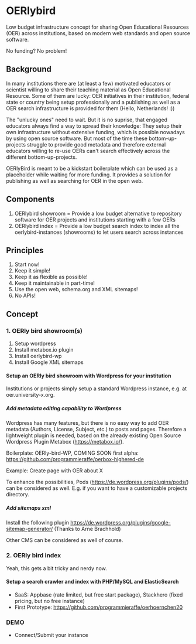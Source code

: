 # OERlybird
Low budget infrastructure concept for sharing Open Educational Resources (OER) across institutions, based on modern web standards and open source software.

No funding? No problem!

## Background

In many institutions there are (at least a few) motivated educators or scientist willing to share their teaching material as Open Educational Resource. Some of them are lucky: OER initiatives in their institution, federal state or country being setup professionally and a publishing as well as a OER search infrastructure is provided for them (Hello, Netherlands! :))

The "unlucky ones" need to wait. But it is no suprise, that engaged educators always find a way to spread their knowledge: They setup their own infrastructure without extensive funding, which is possible nowadays by using open source software. But most of the time these bottom-up-projects struggle to provide good metadata and therefore external educators willing to re-use OERs can't search effectively across the different bottom-up-projects. 

OERlyBird is meant to be a kickstart boilerplate which can be used as a placeholder while waiting for more funding. It provides a solution for publishing as well as searching for OER in the open web. 

## Components 
1. OERlybird showroom = Provide a low budget alternative to repository software for OER projects and institutions starting with a few OERs 
2. OERlybird index = Provide a low budget search index to index all the oerlybird-instances (showrooms) to let users search across instances

## Principles
1. Start now!
2. Keep it simple!
3. Keep it as flexible as possible!
4. Keep it maintainable in part-time!
5. Use the open web, schema.org and XML sitemaps!
6. No APIs!

## Concept

### 1. OERly bird showroom(s)

1. Setup wordpress
2. Install metabox.io plugin
3. Install oerlybird-wp
4. Install Google XML sitemaps

#### Setup an OERly bird showroom with Wordpress for your institution
Institutions or projects simply setup a standard Wordpress instance, e.g. at oer.university-x.org. 

##### Add metadata editing capability to Wordpress
Wordpress has many features, but there is no easy way to add OER metadata (Authors, License, Subject, etc.) to posts and pages. Therefore a lightweight plugin is needed, based on the already existing Open Source Wordpress Plugin Metabox (https://metabox.io/).

Boilerplate: OERly-bird-WP, COMING SOON
first alpha: https://github.com/programmieraffe/oerbox-highered-de

Example: Create page with OER about X

To enhance the possibilities, Pods (https://de.wordpress.org/plugins/pods/) can be considered as well. E.g. if you want to have a customizable projects directory.

##### Add sitemaps xml

Install the following plugin
https://de.wordpress.org/plugins/google-sitemap-generator/ (Thanks to Arne Brachhold)

Other CMS can be considered as well of course. 

### 2. OERly bird index

Yeah, this gets a bit tricky and nerdy now. 

#### Setup a search crawler and index with PHP/MySQL and ElasticSearch

- SaaS: Appbase (rate limited, but free start package), Stackhero (fixed pricing, but no free instance)
- First Prototype: https://github.com/programmieraffe/oerhoernchen20

### DEMO

- Connect/Submit your instance
